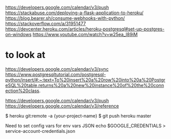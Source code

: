https://developers.google.com/calendar/v3/push
https://stackabuse.com/deploying-a-flask-application-to-heroku/
https://blog.bearer.sh/consume-webhooks-with-python/
https://stackoverflow.com/a/31951477
https://devcenter.heroku.com/articles/heroku-postgresql#set-up-postgres-on-windows
https://www.youtube.com/watch?v=w25ea_I89iM

# to look at
https://developers.google.com/calendar/v3/sync
https://www.postgresqltutorial.com/postgresql-python/insert/#:~:text=To%20insert%20a%20row%20into%20a%20PostgreSQL%20table,returns%20a%20new%20instance%20of%20the%20connection%20class.

https://developers.google.com/calendar/v3/push
https://developers.google.com/calendar/v3/reference

$ heroku git:remote -a {your-project-name}
$ git push heroku master

Need to set config vars for env vars
JSON
echo $GOOGLE_CREDENTIALS > service-account-credentials.json